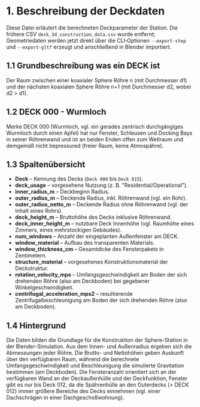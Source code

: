 # 1. Beschreibung der Deckdaten

Diese Datei erläutert die berechneten Deckparameter der Station. Die frühere CSV `deck_3d_construction_data.csv` wurde entfernt; Geometriedaten werden jetzt direkt über die CLI‑Optionen `--export-step` und `--export-gltf` erzeugt und anschließend in Blender importiert.

## 1.1 Grundbeschreibung was ein DECK ist
Der Raum zwischen einer koaxialer Sphere Röhre n (mit Durchmesser d1) und der nächsten koaxialen Sphere Röhre n+1 (mit Durchmesser d2, wobei d2 > d1).

## 1.2 DECK 000 - Wurmloch
Merke DECK 000 (Wurmloch, vgl. ein gerades zentrisch durchgängiges Wurmloch durch einen Apfel) hat nur Fenster, Schleusen und Docking Bays in seiner Röhrenwand und ist an beiden Enden offen zum Wetlraum und demgemäß nicht bepressured (freier Raum, keine Atmospähre). 

## 1.3 Spaltenübersicht

- **Deck** – Kennung des Decks (`Deck 000` bis `Deck 015`).
- **deck_usage** – vorgesehene Nutzung (z. B. "Residential/Operational").
- **inner_radius_m** – Deckbeginn Radius.
- **outer_radius_m** – Deckende Radius, inkl. Röhrenwand (vgl. ein Rohr).
- **outer_radius_netto_m** – Deckende Radius ohne Röhrenwand (vgl. der Inhalt eines Rohrs).
- **deck_height_m** – Bruttohöhe des Decks inklusive Röhrenwand.
- **deck_inner_height_m** – nutzbare Deck Innenhöhe (vgl. Raumhöhe eines Zimmers, eines mehrstockigen Gebäudes).
- **num_windows** – Anzahl der eingeplanten Außenfenster am DECK.
- **window_material** – Aufbau des transparenten Materials.
- **window_thickness_cm** – Gesamtdicke des Fensterpakets in Zentimetern.
- **structure_material** – vorgesehenes Konstruktionsmaterial der Deckstruktur.
- **rotation_velocity_mps** – Umfangsgeschwindigkeit am Boden der sich drehenden Röhre (also am Deckboden) bei gegebener Winkelgeschwindigkeit.
- **centrifugal_acceleration_mps2** – resultierende Zentrifugalbeschleunigung am Boden der sich drehenden Röhre (also am Deckboden).

## 1.4 Hintergrund

Die Daten bilden die Grundlage für die Konstruktion der Sphere-Station in der Blender-Simulation. Aus dem Innen- und Außenradius ergeben sich die Abmessungen jeder Röhre. Die Brutto- und Nettohöhen geben Auskunft über den verfügbaren Raum, während die berechnete Umfangsgeschwindigkeit und Beschleunigung die simulierte Gravitation bestimmen (am Deckboden). Die Fensteranzahl orientiert sich an der verfügbaren Wand an der Deckaußenhülle und der Deckfunktion, Fenster gibt es nur bis Deck 012, da die Spährenhülle an den Outerdecks (> DECK 012) immer größere Bereiche des Decks einnehmen (vgl. einer Dachschrägen in einer Dachgeschoßwohnung).

